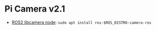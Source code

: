 # Pi Camera v2.1

- [ROS2 libcamera node](https://github.com/christianrauch/camera_ros): `sudo apt install ros-$ROS_DISTRO-camera-ros`
